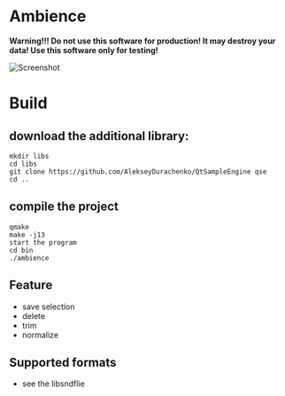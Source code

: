 Ambience
========

**Warning!!! Do not use this software for production! It may destroy your data! Use this software only for testing!**

![Screenshot](https://raw.github.com/AlekseyDurachenko/Ambience/master/screenshot.png)

Build
=====

download the additional library:
--------------------------------

    mkdir libs
    cd libs
    git clone https://github.com/AlekseyDurachenko/QtSampleEngine qse
    cd ..

compile the project
-------------------

    qmake
    make -j13
    start the program
    cd bin
    ./ambience
    
Feature
-------

- save selection
- delete
- trim
- normalize

Supported formats
-----------------

- see the libsndflie
